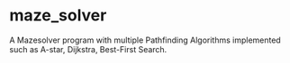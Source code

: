 # maze_solver

A Mazesolver program with multiple Pathfinding Algorithms implemented such as A-star, Dijkstra, Best-First Search.
